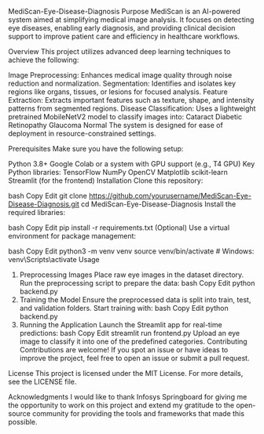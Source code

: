 MediScan-Eye-Disease-Diagnosis
Purpose
MediScan is an AI-powered system aimed at simplifying medical image analysis. It focuses on detecting eye diseases, enabling early diagnosis, and providing clinical decision support to improve patient care and efficiency in healthcare workflows.

Overview
This project utilizes advanced deep learning techniques to achieve the following:

Image Preprocessing: Enhances medical image quality through noise reduction and normalization.
Segmentation: Identifies and isolates key regions like organs, tissues, or lesions for focused analysis.
Feature Extraction: Extracts important features such as texture, shape, and intensity patterns from segmented regions.
Disease Classification: Uses a lightweight pretrained MobileNetV2 model to classify images into:
Cataract
Diabetic Retinopathy
Glaucoma
Normal
The system is designed for ease of deployment in resource-constrained settings.

Prerequisites
Make sure you have the following setup:

Python 3.8+
Google Colab or a system with GPU support (e.g., T4 GPU)
Key Python libraries:
TensorFlow
NumPy
OpenCV
Matplotlib
scikit-learn
Streamlit (for the frontend)
Installation
Clone this repository:

bash
Copy
Edit
git clone https://github.com/yourusername/MediScan-Eye-Disease-Diagnosis.git
cd MediScan-Eye-Disease-Diagnosis
Install the required libraries:

bash
Copy
Edit
pip install -r requirements.txt
(Optional) Use a virtual environment for package management:

bash
Copy
Edit
python3 -m venv venv
source venv/bin/activate  # Windows: venv\Scripts\activate
Usage
1. Preprocessing Images
Place raw eye images in the dataset directory.
Run the preprocessing script to prepare the data:
bash
Copy
Edit
python backend.py
2. Training the Model
Ensure the preprocessed data is split into train, test, and validation folders.
Start training with:
bash
Copy
Edit
python backend.py
3. Running the Application
Launch the Streamlit app for real-time predictions:
bash
Copy
Edit
streamlit run frontend.py
Upload an eye image to classify it into one of the predefined categories.
Contributing
Contributions are welcome! If you spot an issue or have ideas to improve the project, feel free to open an issue or submit a pull request.

License
This project is licensed under the MIT License. For more details, see the LICENSE file.

Acknowledgments
I would like to thank Infosys Springboard for giving me the opportunity to work on this project and extend my gratitude to the open-source community for providing the tools and frameworks that made this possible.

